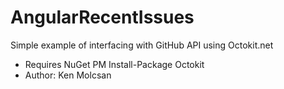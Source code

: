 # AngularRecentIssues
Simple example of interfacing with GitHub API using Octokit.net

- Requires NuGet PM Install-Package Octokit
- Author: Ken Molcsan
